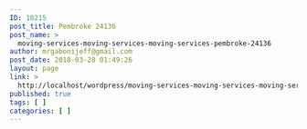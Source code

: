 ```yaml
---
ID: 10215
post_title: Pembroke 24136
post_name: >
  moving-services-moving-services-moving-services-pembroke-24136
author: mrgabonijeff@gmail.com
post_date: 2018-03-28 01:49:26
layout: page
link: >
  http://localhost/wordpress/moving-services-moving-services-moving-services-pembroke-24136/
published: true
tags: [ ]
categories: [ ]
---
```

